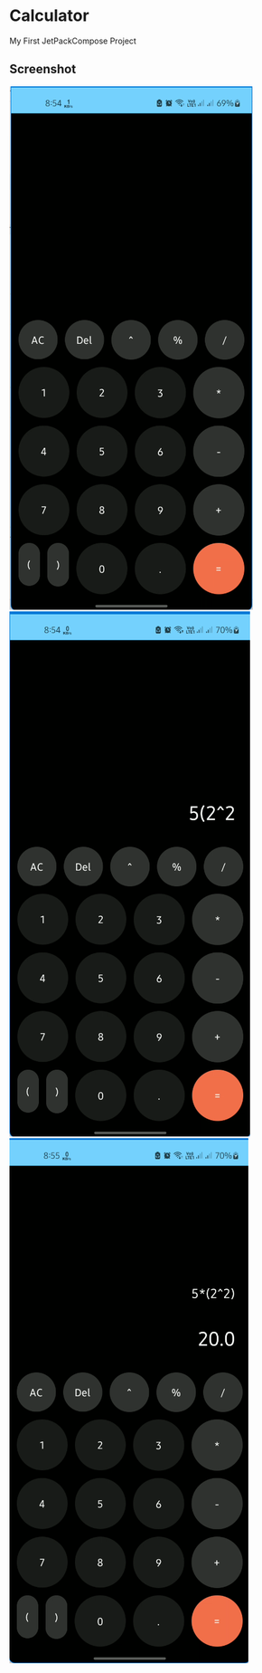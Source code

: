 # Calculator
My First JetPackCompose Project

## Screenshot

![Screenshot](./screenshots/img.png)
![Screenshot](./screenshots/img_1.png)
![Screenshot](./screenshots/img_2.png)
